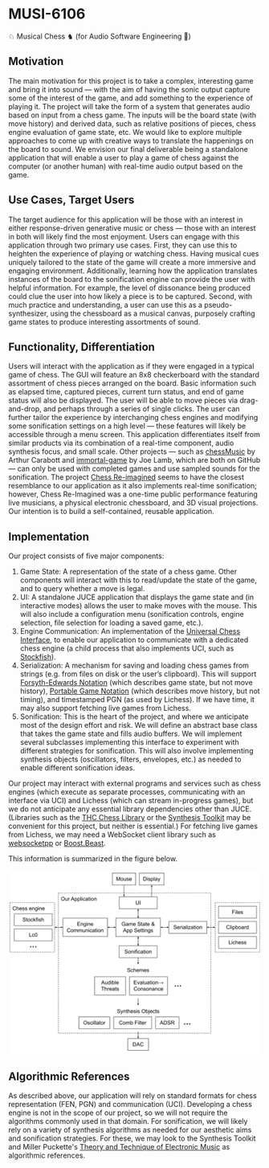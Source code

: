 # MUSI-6106
♘ Musical Chess ♞ (for Audio Software Engineering 🚀)

## Motivation
The main motivation for this project is to take a complex, interesting game and bring it into sound — with the aim of having the sonic output capture some of the interest of the game, and add something to the experience of playing it. The project will take the form of a system that generates audio based on input from a chess game. The inputs will be the board state (with move history) and derived data, such as relative positions of pieces, chess engine evaluation of game state, etc. We would like to explore multiple approaches to come up with creative ways to translate the happenings on the board to sound. We envision our final deliverable being a standalone application that will enable a user to play a game of chess against the computer (or another human) with real-time audio output based on the game.

## Use Cases, Target Users
The target audience for this application will be those with an interest in either response-driven generative music or chess — those with an interest in both will likely find the most enjoyment. Users can engage with this application through two primary use cases. First, they can use this to heighten the experience of playing or watching chess. Having musical cues uniquely tailored to the state of the game will create a more immersive and engaging environment. Additionally, learning how the application translates instances of the board to the sonification engine can provide the user with helpful information. For example, the level of dissonance being produced could clue the user into how likely a piece is to be captured. Second, with much practice and understanding, a user can use this as a pseudo-synthesizer, using the chessboard as a musical canvas, purposely crafting game states to produce interesting assortments of sound.

## Functionality, Differentiation
Users will interact with the application as if they were engaged in a typical game of chess. The GUI will feature an 8x8 checkerboard with the standard assortment of chess pieces arranged on the board. Basic information such as elapsed time, captured pieces, current turn status, and end of game status will also be displayed. The user will be able to move pieces via drag-and-drop, and perhaps through a series of single clicks. The user can further tailor the experience by interchanging chess engines and modifying some sonification settings on a high level — these features will likely be accessible through a menu screen.
This application differentiates itself from similar products via its combination of a real-time component, audio synthesis focus, and small scale. Other projects — such as [chessMusic](https://github.com/acarabott/chessMusic) by Arthur Carabott and [immortal-game](https://github.com/joelamb/immortal-game) by Joe Lamb, which are both on GitHub — can only be used with completed games and use sampled sounds for the sonification. The project [Chess Re-imagined](https://artscilab.atec.io/blog/chess-re-imagined) seems to have the closest resemblance to our application as it also implements real-time sonification; however,  Chess Re-Imagined was a one-time public performance featuring live musicians, a physical electronic chessboard, and 3D visual projections. Our intention is to build a self-contained, reusable application.

## Implementation
Our project consists of five major components:
1. Game State: A representation of the state of a chess game. Other components will interact with this to read/update the state of the game, and to query whether a move is legal.
2. UI: A standalone JUCE application that displays the game state and (in interactive modes) allows the user to make moves with the mouse. This will also include a configuration menu (sonification controls, engine selection, file selection for loading a saved game, etc.).
3. Engine Communication: An implementation of the [Universal Chess Interface](https://en.wikipedia.org/wiki/Universal_Chess_Interface), to enable our application to communicate with a dedicated chess engine (a child process that also implements UCI, such as [Stockfish](https://stockfishchess.org/)).
4. Serialization: A mechanism for saving and loading chess games from strings (e.g. from files on disk or the user’s clipboard). This will support [Forsyth-Edwards Notation](https://en.wikipedia.org/wiki/Forsyth%E2%80%93Edwards_Notation) (which describes game state, but not move history), [Portable Game Notation](https://en.wikipedia.org/wiki/Portable_Game_Notation) (which describes move history, but not timing), and timestamped PGN (as used by Lichess). If we have time, it may also support fetching live games from Lichess.
5. Sonification: This is the heart of the project, and where we anticipate most of the design effort and risk. We will define an abstract base class that takes the game state and fills audio buffers. We will implement several subclasses implementing this interface to experiment with different strategies for sonification. This will also involve implementing synthesis objects (oscillators, filters, envelopes, etc.) as needed to enable different sonification ideas.

Our project may interact with external programs and services such as chess engines (which execute as separate processes, communicating with an interface via UCI) and Lichess (which can stream in-progress games), but we do not anticipate any essential library dependencies other than JUCE. (Libraries such as the [THC Chess Library](https://github.com/billforsternz/thc-chess-library) or the [Synthesis Toolkit](https://github.com/thestk/stk) may be convenient for this project, but neither is essential.) For fetching live games from Lichess, we may need a WebSocket client library such as [websocketpp](https://github.com/zaphoyd/websocketpp) or [Boost.Beast](https://www.boost.org/doc/libs/1_78_0/libs/beast/doc/html/index.html).

This information is summarized in the figure below.

![Block Diagram](block_diagram.svg)

## Algorithmic References
As described above, our application will rely on standard formats for chess representation (FEN, PGN) and communication (UCI). Developing a chess engine is not in the scope of our project, so we will not require the algorithms commonly used in that domain. For sonification, we will likely rely on a variety of synthesis algorithms as needed for our aesthetic aims and sonification strategies. For these, we may look to the Synthesis Toolkit and Miller Puckette's [Theory and Technique of Electronic Music](http://msp.ucsd.edu/techniques/latest/book-html/) as algorithmic references.
